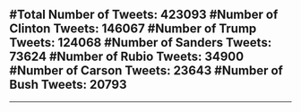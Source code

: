 #Total Number of Tweets: 423093 
#Number of Clinton Tweets: 146067
#Number of Trump Tweets: 124068
#Number of Sanders Tweets: 73624
#Number of Rubio Tweets: 34900
#Number of Carson Tweets: 23643
#Number of Bush Tweets: 20793
---
---
